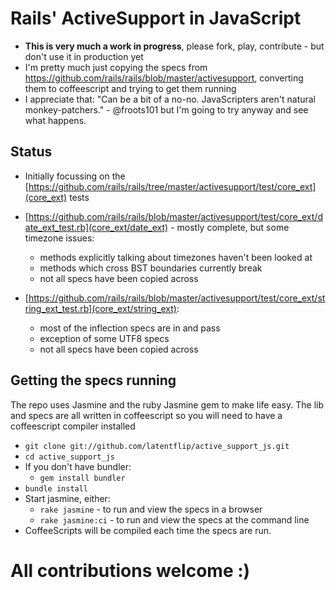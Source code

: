 # Rails' ActiveSupport in JavaScript

* **This is very much a work in progress**, please fork, play, contribute - but don't use it in production yet
* I'm pretty much just copying the specs from https://github.com/rails/rails/blob/master/activesupport, converting them to coffeescript and trying to get them running
* I appreciate that: "Can be a bit of a no-no. JavaScripters aren't natural monkey-patchers." - @froots101 but I'm going to try anyway and see what happens.


## Status

* Initially focussing on the [https://github.com/rails/rails/tree/master/activesupport/test/core_ext](core_ext) tests

* [https://github.com/rails/rails/blob/master/activesupport/test/core_ext/date_ext_test.rb](core_ext/date_ext) - mostly complete, but some timezone issues:
  * methods explicitly talking about timezones haven't been looked at
  * methods which cross BST boundaries currently break
  * not all specs have been copied across
* [https://github.com/rails/rails/blob/master/activesupport/test/core_ext/string_ext_test.rb](core_ext/string_ext):
  * most of the inflection specs are in and pass
  * exception of some UTF8 specs
  * not all specs have been copied across

## Getting the specs running

The repo uses Jasmine and the ruby Jasmine gem to make life easy. The lib and specs are all written in coffeescript so you will need to have a coffeescript compiler installed

* `git clone git://github.com/latentflip/active_support_js.git`
* `cd active_support_js`
* If you don't have bundler:
  * `gem install bundler`
* `bundle install`
* Start jasmine, either:
  * `rake jasmine` - to run and view the specs in a browser
  * `rake jasmine:ci` - to run and view the specs at the command line
* CoffeeScripts will be compiled each time the specs are run.

# All contributions welcome :)

